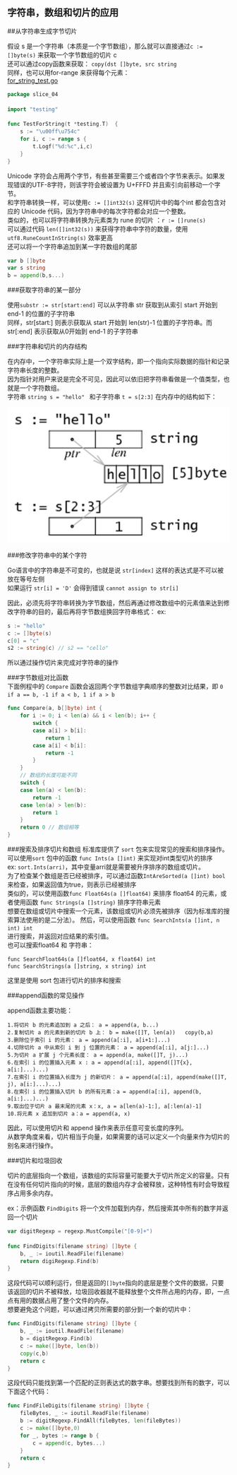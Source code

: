 字符串，数组和切片的应用
-

##从字符串生成字节切片
  
假设 s 是一个字符串（本质是一个字节数组），那么就可以直接通过`c := []byte(s)` 来获取一个字节数组的切片 c    
还可以通过copy函数来获取： `copy(dst []byte, src string`   
同样，也可以用for-range 来获得每个元素：  
[for_string_test.go](study_source/slice_04/for_string_test.go)    
```go
package slice_04

import "testing"

func TestForString(t *testing.T)  {
    s := "\u00ff\u754c"
	for i, c := range s {
		t.Logf("%d:%c",i,c)
    }
}
```   
Unicode 字符会占用两个字节，有些甚至需要三个或者四个字节来表示。如果发现错误的UTF-8字符，则该字符会被设置为 U+FFFD 并且索引向前移动一个字节。   
和字符串转换一样，可以使用`c := []int32(s)` 这样切片中的每个int 都会包含对应的 Unicode 代码，因为字符串中的每次字符都会对应一个整数。   
类似的，也可以将字符串转换为元素类为 rune 的切片 ：`r := []rune(s)`   
可以通过代码 `len([]int32(s))` 来获得字符串中字符的数量，使用 `utf8.RuneCountInString(s)` 效率更高    
还可以将一个字符串追加到某一字符数组的尾部  
```go
var b []byte
var s string
b = append(b,s...)
```    

###获取字符串的某一部分

使用`substr := str[start:end]` 可以从字符串 str 获取到从索引 start 开始到 end-1 的位置的子字符串   
同样，str[start:] 则表示获取从 start 开始到 len(str)-1 位置的子字符串。而 str[:end] 表示获取从0开始到 end-1 的子字符串     

###字符串和切片的内存结构

在内存中，一个字符串实际上是一个双字结构，即一个指向实际数据的指针和记录字符串长度的整数。   
因为指针对用户来说是完全不可见，因此可以依旧把字符串看做是一个值类型，也就是一个字符数组。   
字符串 `string s = "hello" ` 和子字符串 `t = s[2:3]` 在内存中的结构如下：   

![](pic/note_43/string_slice.png)   

###修改字符串中的某个字符

Go语言中的字符串是不可变的，也就是说 `str[index]` 这样的表达式是不可以被放在等号左侧    
如果运行 `str[i] = 'D'` 会得到错误 `cannot assign to str[i]` 

因此，必须先将字符串转换为字节数组，然后再通过修改数组中的元素值来达到修改字符串的目的，最后再将字节数组换回字符串格式：
ex:
```go
s := "hello"
c := []byte(s)
c[0] = "c"
s2 := string(c) // s2 == "cello"
```   
所以通过操作切片来完成对字符串的操作    

###字节数组对比函数  
下面例程中的 `Compare` 函数会返回两个字节数组字典顺序的整数对比结果，即 `0 if a == b, -1 if a < b, 1 if a > b`    
```go
func Compare(a, b[]byte) int {
	for i := 0; i < len(a) && i < len(b); i++ {
		switch {
		case a[i] > b[i]:
			return 1
        case a[i] < b[i]:
			return -1
        }
    }
	// 数组的长度可能不同
	switch {
	case len(a) < len(b):
		return -1
	case len(a) > len(b):
		return 1
    }
	return 0 // 数组相等
}
```   

###搜索及排序切片和数组
标准库提供了 `sort` 包来实现常见的搜索和排序操作。可以使用`sort` 包中的函数 `func Ints(a []int)` 来实现对int类型切片的排序   
ex: `sort.Ints(arri)`，其中变量arri就是需要被升序排序的数组或切片。   
为了检查某个数组是否已经被排序，可以通过函数`IntAreSorted(a []int) bool ` 来检查，如果返回值为true，则表示已经被排序    
类似的，可以使用函数`func Float64s(a []float64)` 来排序 float64 的元素，或者使用函数 `func Strings(a []string)` 排序字符串元素    
想要在数组或切片中搜索一个元素，该数组或切片必须先被排序（因为标准库的搜索算法使用的是二分法）。 然后，可以使用函数 `func SearchInts(a []int, n int) int`    
进行搜索，并返回对应结果的索引值。   
也可以搜索float64 和 字符串：   
    
    func SearchFloat64s(a []float64, x float64) int 
    func SearchStrings(a []string, x string) int

这里是使用 sort 包进行切片的排序和搜索    

###append函数的常见操作

append函数主要功能：  

    1.将切片 b 的元素追加到 a 之后： a = append(a, b...)  
    2.复制切片 a 的元素到新的切片 b 上： b = make([]T, len(a))   copy(b,a)   
    3.删除位于索引 i 的元素： a = append(a[:i], a[i+1:]...)   
    4.切除切片 a 中从索引 i 到 j 位置的元素： a = append(a[:i], a[j:]...)    
    5.为切片 a 扩展 j 个元素长度： a = append(a, make([]T, j)...)    
    6.在索引 i 的位置插入元素 x : a = append(a[:i], append([]T{x}, a[i:]...)...)
    7.在索引 i 的位置插入长度为 j 的新切片： a = append(a[:i], append(make([]T, j), a[i:]...)...) 
    8.在索引 i 的位置插入切片 b 的所有元素：a = append(a[:i], append(b, a[i:]...)...)
    9.取出位于切片 a 最末尾的元素 x：x, a = a[len(a)-1:], a[:len(a)-1]
    10.将元素 x 追加到切片 a：a = append(a, x)   
因此，可以使用切片和 append 操作来表示任意可变长度的序列。   
从数学角度来看，切片相当于向量，如果需要的话可以定义一个向量来作为切片的别名来进行操作。   

###切片和垃圾回收

切片的底层指向一个数组，该数组的实际容量可能要大于切片所定义的容量。只有在没有任何切片指向的时候，底层的数组内存才会被释放，这种特性有时会导致程序占用多余内存。   

ex：示例函数 `FindDigits` 将一个文件加载到内存，然后搜索其中所有的数字并返回一个切片   
```go
var digitRegexp = regexp.MustCompile("[0-9]+")

func FindDigits(filename string) []byte {
	b, _ := ioutil.ReadFile(filename)
	return digiRegexp.Find(b)
}
```    
这段代码可以顺利运行，但是返回的`[]byte`指向的底层是整个文件的数据，只要该返回的切片不被释放，垃圾回收器就不能释放整个文件所占用的内存，即，一点点有用的数据占用了整个文件的内存。    
想要避免这个问题，可以通过拷贝所需要的部分到一个新的切片中：   
```go
func FindDigits(filename string) []byte {
	b, _ := ioutil.ReadFile(filename)
	b = digitRegexp.Find(b)
	c := make([]byte, len(b))
	copy(c,b)
	return c
}
```
这段代码只能找到第一个匹配的正则表达式的数字串。想要找到所有的数字，可以下面这个代码：   
```go
func FindFileDigits(filename string) []byte {
	fileBytes, _ := ioutil.ReadFile(filename)
	b := digitRegexp.FindAll(fileBytes, len(fileBytes))
	c := make([]byte,0)
	for _, bytes := range b {
	    c = append(c, bytes...)	
    }
	return c
}
```







